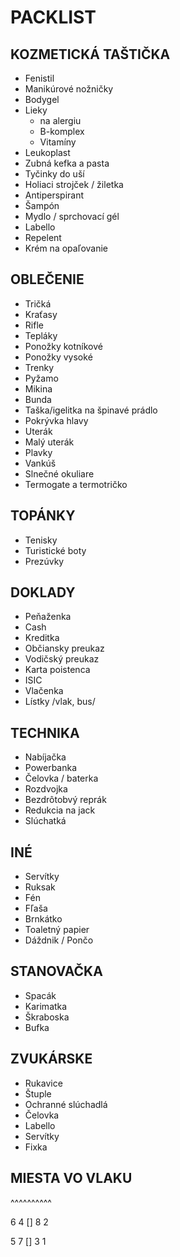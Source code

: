 # PACKLIST

## KOZMETICKÁ TAŠTIČKA
- Fenistil
- Manikúrové nožničky
- Bodygel
- Lieky
    - na alergiu
    - B-komplex
    - Vitamíny
- Leukoplast
- Zubná kefka a pasta
- Tyčinky do uší
- Holiaci strojček / žiletka
- Antiperspirant
- Šampón
- Mydlo / sprchovací gél
- Labello
- Repelent
- Krém na opaľovanie 

## OBLEČENIE
- Tričká
- Kraťasy
- Rifle
- Tepláky
- Ponožky kotníkové
- Ponožky vysoké 
- Trenky
- Pyžamo
- Mikina
- Bunda
- Taška/igelitka na špinavé prádlo
- Pokrývka hlavy
- Uterák
- Malý uterák
- Plavky
- Vankúš
- Slnečné okuliare
- Termogate a termotričko



## TOPÁNKY
- Tenisky
- Turistické boty
- Prezúvky

## DOKLADY
- Peňaženka
- Cash
- Kreditka
- Občiansky preukaz
- Vodičský preukaz
- Karta poistenca
- ISIC
- Vlačenka
- Lístky /vlak, bus/

## TECHNIKA 
- Nabíjačka
- Powerbanka
- Čelovka / baterka
- Rozdvojka
- Bezdrôtobvý reprák
- Redukcia na jack
- Slúchatká

## INÉ 
- Servítky
- Ruksak
- Fén
- Fľaša
- Brnkátko
- Toaletný papier
- Dáždnik / Pončo

## STANOVAČKA
- Spacák
- Karimatka
- Škraboska
- Bufka

## ZVUKÁRSKE
- Rukavice
- Štuple
- Ochranné slúchadlá
- Čelovka
- Labello
- Servítky
- Fixka 



## MIESTA VO VLAKU

^^^^^^^^^^

6 4 [] 8 2

5 7 [] 3 1
